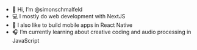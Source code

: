- 👋 Hi, I’m @simonschmalfeld
- 💻 I mostly do web development with NextJS
- 📱 I also like to build mobile apps in React Native
- 🎧 I’m currently learning about creative coding and audio processing in JavaScript

<!---
simonschmalfeld/simonschmalfeld is a ✨ special ✨ repository because its `README.md` (this file) appears on your GitHub profile.
You can click the Preview link to take a look at your changes.
--->

